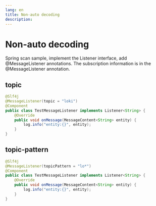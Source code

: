 ```yaml
---
lang: en
title: Non-auto decoding
description: 
---
```

# Non-auto decoding
Spring scan sample, implement the Listener interface, add @MessageListener annotations. The subscription information is in the @MessageListener annotation.

## topic

```java
@Slf4j
@MessageListener(topic = "loki")
@Component
public class TestMessageListener implements Listener<String> {
    @Override
    public void onMessage(MessageContent<String> entity) {
        log.info("entity:{}", entity);
    }
}
```

## topic-pattern

```java
@Slf4j
@MessageListener(topicPattern = "lo*")
@Component
public class TestMessageListener implements Listener<String> {
    @Override
    public void onMessage(MessageContent<String> entity) {
        log.info("entity:{}", entity);
    }
}
```
